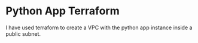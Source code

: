 # Python App Terraform

I have used terraform to create a VPC with the python app instance inside a public subnet.
